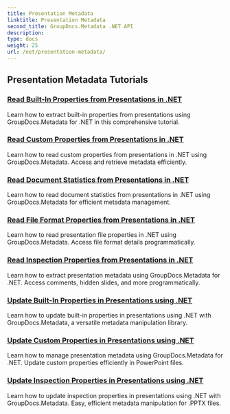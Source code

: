 ```yaml
---
title: Presentation Metadata
linktitle: Presentation Metadata
second_title: GroupDocs.Metadata .NET API
description: 
type: docs
weight: 25
url: /net/presentation-metadata/
---
```


## Presentation Metadata Tutorials
### [Read Built-In Properties from Presentations in .NET](./read-built-in-properties-presentations/)
Learn how to extract built-in properties from presentations using GroupDocs.Metadata for .NET in this comprehensive tutorial.
### [Read Custom Properties from Presentations in .NET](./read-custom-properties-presentations/)
Learn how to read custom properties from presentations in .NET using GroupDocs.Metadata. Access and retrieve metadata efficiently.
### [Read Document Statistics from Presentations in .NET](./read-document-statistics-presentations/)
Learn how to read document statistics from presentations in .NET using GroupDocs.Metadata for efficient metadata management.
### [Read File Format Properties from Presentations in .NET](./read-file-format-properties-presentations/)
Learn how to read presentation file properties in .NET using GroupDocs.Metadata. Access file format details programmatically.
### [Read Inspection Properties from Presentations in .NET](./read-inspection-properties-presentations/)
Learn how to extract presentation metadata using GroupDocs.Metadata for .NET. Access comments, hidden slides, and more programmatically.
### [Update Built-In Properties in Presentations using .NET](./update-built-in-properties-presentations/)
Learn how to update built-in properties in presentations using .NET with GroupDocs.Metadata, a versatile metadata manipulation library.
### [Update Custom Properties in Presentations using .NET](./update-custom-properties-presentations/)
Learn how to manage presentation metadata using GroupDocs.Metadata for .NET. Update custom properties efficiently in PowerPoint files.
### [Update Inspection Properties in Presentations using .NET](./update-inspection-properties-presentations/)
Learn how to update inspection properties in presentations using .NET with GroupDocs.Metadata. Easy, efficient metadata manipulation for .PPTX files.